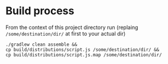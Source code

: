 # Build process

From the context of this project directory run
(replaing `/some/destination/dir/` at first to your actual dir)

```
./gradlew clean assemble &&
cp build/distributions/script.js /some/destination/dir/ &&
cp build/distributions/script.js.map /some/destination/dir/
```

